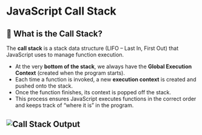 # JavaScript Call Stack

## 📌 What is the Call Stack?
The **call stack** is a stack data structure (LIFO – Last In, First Out) that JavaScript uses to manage function execution.

- At the very **bottom of the stack**, we always have the **Global Execution Context** (created when the program starts).
- Each time a function is invoked, a new **execution context** is created and pushed onto the stack.
- Once the function finishes, its context is popped off the stack.
- This process ensures JavaScript executes functions in the correct order and keeps track of “where it is” in the program.


![Call Stack Output](/Call%20Stack/call-stack-in-console.png)
---